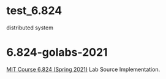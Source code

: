 # test_6.824
distributed system
# 6.824-golabs-2021
[MIT Course 6.824 (Spring 2021)](https://pdos.csail.mit.edu/6.824/) Lab Source Implementation.
